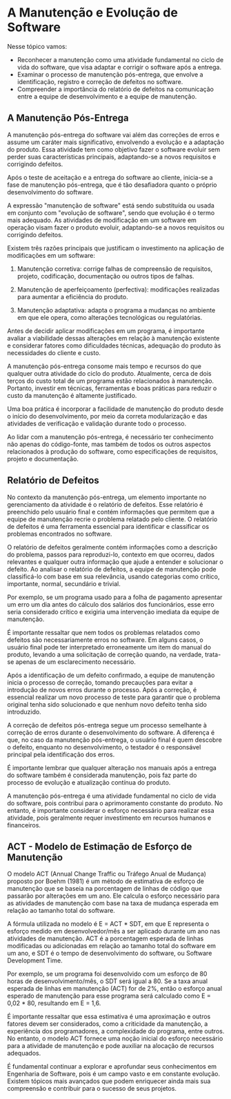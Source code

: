 # A Manutenção e Evolução de Software

Nesse tópico vamos:

- Reconhecer a manutenção como uma atividade fundamental no ciclo de vida do software, que visa adaptar e corrigir o software após a entrega.
- Examinar o processo de manutenção pós-entrega, que envolve a identificação, registro e correção de defeitos no software.
- Compreender a importância do relatório de defeitos na comunicação entre a equipe de desenvolvimento e a equipe de manutenção.

## A Manutenção Pós-Entrega

A manutenção pós-entrega do software vai além das correções de erros e assume um caráter mais significativo, envolvendo a evolução e a adaptação do produto. Essa atividade tem como objetivo fazer o software evoluir sem perder suas características principais, adaptando-se a novos requisitos e corrigindo defeitos.

Após o teste de aceitação e a entrega do software ao cliente, inicia-se a fase de manutenção pós-entrega, que é tão desafiadora quanto o próprio desenvolvimento do software.

A expressão "manutenção de software" está sendo substituída ou usada em conjunto com "evolução de software", sendo que evolução é o termo mais adequado. As atividades de modificação em um software em operação visam fazer o produto evoluir, adaptando-se a novos requisitos ou corrigindo defeitos.

Existem três razões principais que justificam o investimento na aplicação de modificações em um software:

1. Manutenção corretiva: corrige falhas de compreensão de requisitos, projeto, codificação, documentação ou outros tipos de falhas.

2. Manutenção de aperfeiçoamento (perfectiva): modificações realizadas para aumentar a eficiência do produto.

3. Manutenção adaptativa: adapta o programa a mudanças no ambiente em que ele opera, como alterações tecnológicas ou regulatórias.

Antes de decidir aplicar modificações em um programa, é importante avaliar a viabilidade dessas alterações em relação à manutenção existente e considerar fatores como dificuldades técnicas, adequação do produto às necessidades do cliente e custo.

A manutenção pós-entrega consome mais tempo e recursos do que qualquer outra atividade do ciclo do produto. Atualmente, cerca de dois terços do custo total de um programa estão relacionados à manutenção. Portanto, investir em técnicas, ferramentas e boas práticas para reduzir o custo da manutenção é altamente justificado.

Uma boa prática é incorporar a facilidade de manutenção do produto desde o início do desenvolvimento, por meio da correta modularização e das atividades de verificação e validação durante todo o processo.

Ao lidar com a manutenção pós-entrega, é necessário ter conhecimento não apenas do código-fonte, mas também de todos os outros aspectos relacionados à produção do software, como especificações de requisitos, projeto e documentação.

## Relatório de Defeitos

No contexto da manutenção pós-entrega, um elemento importante no gerenciamento da atividade é o relatório de defeitos. Esse relatório é preenchido pelo usuário final e contém informações que permitem que a equipe de manutenção recrie o problema relatado pelo cliente. O relatório de defeitos é uma ferramenta essencial para identificar e classificar os problemas encontrados no software.

O relatório de defeitos geralmente contém informações como a descrição do problema, passos para reproduzi-lo, contexto em que ocorreu, dados relevantes e qualquer outra informação que ajude a entender e solucionar o defeito. Ao analisar o relatório de defeitos, a equipe de manutenção pode classificá-lo com base em sua relevância, usando categorias como crítico, importante, normal, secundário e trivial.

Por exemplo, se um programa usado para a folha de pagamento apresentar um erro um dia antes do cálculo dos salários dos funcionários, esse erro seria considerado crítico e exigiria uma intervenção imediata da equipe de manutenção.

É importante ressaltar que nem todos os problemas relatados como defeitos são necessariamente erros no software. Em alguns casos, o usuário final pode ter interpretado erroneamente um item do manual do produto, levando a uma solicitação de correção quando, na verdade, trata-se apenas de um esclarecimento necessário.

Após a identificação de um defeito confirmado, a equipe de manutenção inicia o processo de correção, tomando precauções para evitar a introdução de novos erros durante o processo. Após a correção, é essencial realizar um novo processo de teste para garantir que o problema original tenha sido solucionado e que nenhum novo defeito tenha sido introduzido.

A correção de defeitos pós-entrega segue um processo semelhante à correção de erros durante o desenvolvimento do software. A diferença é que, no caso da manutenção pós-entrega, o usuário final é quem descobre o defeito, enquanto no desenvolvimento, o testador é o responsável principal pela identificação dos erros.

É importante lembrar que qualquer alteração nos manuais após a entrega do software também é considerada manutenção, pois faz parte do processo de evolução e atualização contínua do produto.

A manutenção pós-entrega é uma atividade fundamental no ciclo de vida do software, pois contribui para o aprimoramento constante do produto. No entanto, é importante considerar o esforço necessário para realizar essa atividade, pois geralmente requer investimento em recursos humanos e financeiros.

## ACT - Modelo de Estimação de Esforço de Manutenção

O modelo ACT (Annual Change Traffic ou Tráfego Anual de Mudança) proposto por Boehm (1981) é um método de estimativa de esforço de manutenção que se baseia na porcentagem de linhas de código que passarão por alterações em um ano. Ele calcula o esforço necessário para as atividades de manutenção com base na taxa de mudança esperada em relação ao tamanho total do software.

A fórmula utilizada no modelo é E = ACT * SDT, em que E representa o esforço medido em desenvolvedor/mês a ser aplicado durante um ano nas atividades de manutenção. ACT é a porcentagem esperada de linhas modificadas ou adicionadas em relação ao tamanho total do software em um ano, e SDT é o tempo de desenvolvimento do software, ou Software Development Time.

Por exemplo, se um programa foi desenvolvido com um esforço de 80 horas de desenvolvimento/mês, o SDT será igual a 80. Se a taxa anual esperada de linhas em manutenção (ACT) for de 2%, então o esforço anual esperado de manutenção para esse programa será calculado como E = 0,02 * 80, resultando em E = 1,6.

É importante ressaltar que essa estimativa é uma aproximação e outros fatores devem ser considerados, como a criticidade da manutenção, a experiência dos programadores, a complexidade do programa, entre outros. No entanto, o modelo ACT fornece uma noção inicial do esforço necessário para a atividade de manutenção e pode auxiliar na alocação de recursos adequados.

É fundamental continuar a explorar e aprofundar seus conhecimentos em Engenharia de Software, pois é um campo vasto e em constante evolução. Existem tópicos mais avançados que podem enriquecer ainda mais sua compreensão e contribuir para o sucesso de seus projetos.
